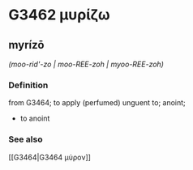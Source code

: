 # G3462 μυρίζω

## myrízō

_(moo-rid'-zo | moo-REE-zoh | myoo-REE-zoh)_

### Definition

from G3464; to apply (perfumed) unguent to; anoint; 

- to anoint

### See also

[[G3464|G3464 μύρον]]

